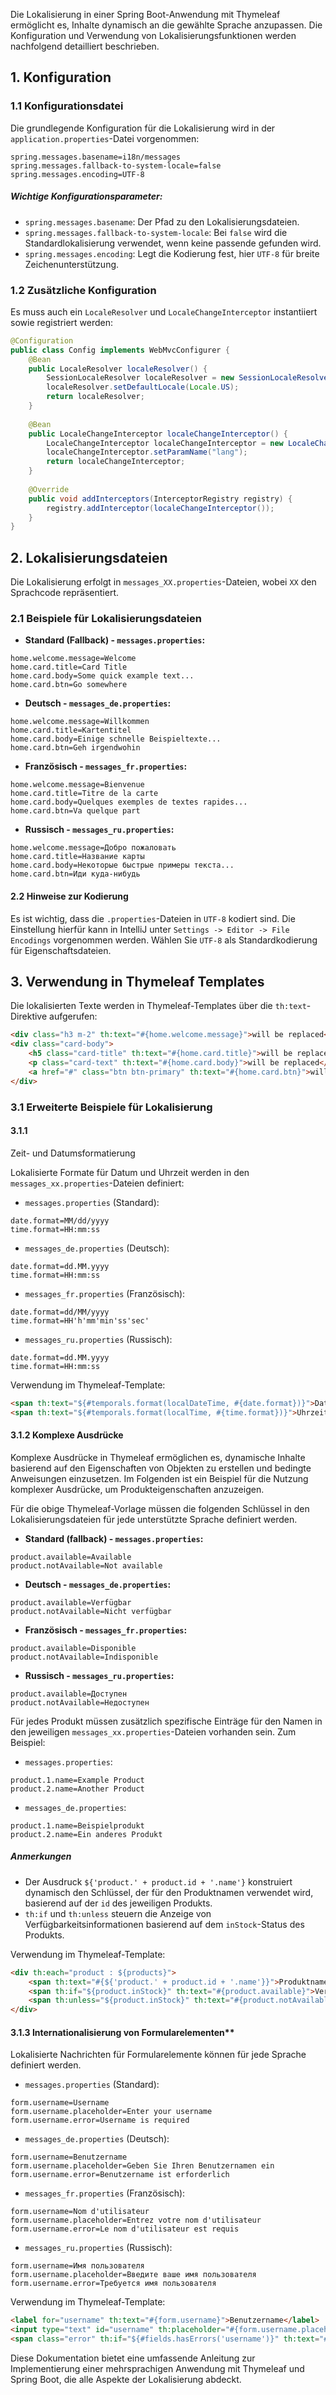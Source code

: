 Die Lokalisierung in einer Spring Boot-Anwendung mit Thymeleaf ermöglicht es, Inhalte dynamisch an die gewählte Sprache anzupassen. Die Konfiguration und Verwendung von Lokalisierungsfunktionen werden nachfolgend detailliert beschrieben.

## 1. Konfiguration

### 1.1 Konfigurationsdatei

Die grundlegende Konfiguration für die Lokalisierung wird in der `application.properties`-Datei vorgenommen:
```properties
spring.messages.basename=i18n/messages  
spring.messages.fallback-to-system-locale=false  
spring.messages.encoding=UTF-8
```
##### Wichtige Konfigurationsparameter:
- `spring.messages.basename`: Der Pfad zu den Lokalisierungsdateien.
- `spring.messages.fallback-to-system-locale`: Bei `false` wird die Standardlokalisierung verwendet, wenn keine passende gefunden wird.
- `spring.messages.encoding`: Legt die Kodierung fest, hier `UTF-8` für breite Zeichenunterstützung.

### 1.2 Zusätzliche Konfiguration

Es muss auch ein `LocaleResolver` und `LocaleChangeInterceptor` instantiiert sowie registriert werden:

```java
@Configuration  
public class Config implements WebMvcConfigurer {
	@Bean  
	public LocaleResolver localeResolver() {  
	    SessionLocaleResolver localeResolver = new SessionLocaleResolver();  
	    localeResolver.setDefaultLocale(Locale.US);  
	    return localeResolver;  
	}  
	  
	@Bean  
	public LocaleChangeInterceptor localeChangeInterceptor() {  
	    LocaleChangeInterceptor localeChangeInterceptor = new LocaleChangeInterceptor();  
	    localeChangeInterceptor.setParamName("lang");  
	    return localeChangeInterceptor;  
	}  
	  
	@Override  
	public void addInterceptors(InterceptorRegistry registry) {  
	    registry.addInterceptor(localeChangeInterceptor());  
	}
}
```

## 2. Lokalisierungsdateien

Die Lokalisierung erfolgt in `messages_XX.properties`-Dateien, wobei `XX` den Sprachcode repräsentiert.

### 2.1 Beispiele für Lokalisierungsdateien

- **Standard (Fallback) - `messages.properties`:**
```properties
home.welcome.message=Welcome  
home.card.title=Card Title  
home.card.body=Some quick example text...  
home.card.btn=Go somewhere
```

- **Deutsch - `messages_de.properties`:**
```properties
home.welcome.message=Willkommen  
home.card.title=Kartentitel  
home.card.body=Einige schnelle Beispieltexte...  
home.card.btn=Geh irgendwohin
```

- **Französisch - `messages_fr.properties`:**
```properties
home.welcome.message=Bienvenue  
home.card.title=Titre de la carte  
home.card.body=Quelques exemples de textes rapides...  
home.card.btn=Va quelque part
```

- **Russisch - `messages_ru.properties`:**
```properties
home.welcome.message=Добро пожаловать  
home.card.title=Название карты  
home.card.body=Некоторые быстрые примеры текста...  
home.card.btn=Иди куда-нибудь
```

#### 2.2 Hinweise zur Kodierung

Es ist wichtig, dass die `.properties`-Dateien in `UTF-8` kodiert sind. Die Einstellung hierfür kann in IntelliJ unter `Settings -> Editor -> File Encodings` vorgenommen werden. Wählen Sie `UTF-8` als Standardkodierung für Eigenschaftsdateien.

## 3. Verwendung in Thymeleaf Templates

Die lokalisierten Texte werden in Thymeleaf-Templates über die `th:text`-Direktive aufgerufen:

```html
<div class="h3 m-2" th:text="#{home.welcome.message}">will be replaced</div>
<div class="card-body">  
    <h5 class="card-title" th:text="#{home.card.title}">will be replaced</h5>  
    <p class="card-text" th:text="#{home.card.body}">will be replaced</p>  
    <a href="#" class="btn btn-primary" th:text="#{home.card.btn}">will be replaced</a>  
</div>
```

### 3.1 Erweiterte Beispiele für Lokalisierung

#### 3.1.1

 Zeit- und Datumsformatierung

Lokalisierte Formate für Datum und Uhrzeit werden in den `messages_xx.properties`-Dateien definiert:

- `messages.properties` (Standard):
```properties
date.format=MM/dd/yyyy
time.format=HH:mm:ss
```

- `messages_de.properties` (Deutsch):
```properties
date.format=dd.MM.yyyy
time.format=HH:mm:ss
```

- `messages_fr.properties` (Französisch):
```properties
date.format=dd/MM/yyyy
time.format=HH'h'mm'min'ss'sec'
```

- `messages_ru.properties` (Russisch):
```properties
date.format=dd.MM.yyyy
time.format=HH:mm:ss
```

Verwendung im Thymeleaf-Template:
```html
<span th:text="${#temporals.format(localDateTime, #{date.format})}">Datum</span>
<span th:text="${#temporals.format(localTime, #{time.format})}">Uhrzeit</span>
```

#### 3.1.2 Komplexe Ausdrücke
Komplexe Ausdrücke in Thymeleaf ermöglichen es, dynamische Inhalte basierend auf den Eigenschaften von Objekten zu erstellen und bedingte Anweisungen einzusetzen. Im Folgenden ist ein Beispiel für die Nutzung komplexer Ausdrücke, um Produkteigenschaften anzuzeigen.

Für die obige Thymeleaf-Vorlage müssen die folgenden Schlüssel in den Lokalisierungsdateien für jede unterstützte Sprache definiert werden.

- **Standard (fallback) - `messages.properties`:**
```properties
product.available=Available
product.notAvailable=Not available
```

- **Deutsch - `messages_de.properties`:**
```properties
product.available=Verfügbar
product.notAvailable=Nicht verfügbar
```

- **Französisch - `messages_fr.properties`:**
```properties
product.available=Disponible
product.notAvailable=Indisponible
```

- **Russisch - `messages_ru.properties`:**
```properties
product.available=Доступен
product.notAvailable=Недоступен
```

Für jedes Produkt müssen zusätzlich spezifische Einträge für den Namen in den jeweiligen `messages_xx.properties`-Dateien vorhanden sein. Zum Beispiel:

- `messages.properties`:
```properties
product.1.name=Example Product
product.2.name=Another Product
```

- `messages_de.properties`:
```properties
product.1.name=Beispielprodukt
product.2.name=Ein anderes Produkt
```

##### Anmerkungen
- Der Ausdruck `${'product.' + product.id + '.name'}` konstruiert dynamisch den Schlüssel, der für den Produktnamen verwendet wird, basierend auf der `id` des jeweiligen Produkts.
- `th:if` und `th:unless` steuern die Anzeige von Verfügbarkeitsinformationen basierend auf dem `inStock`-Status des Produkts.

Verwendung im Thymeleaf-Template:
  ```html
  <div th:each="product : ${products}">
      <span th:text="#{${'product.' + product.id + '.name'}}">Produktname</span>
      <span th:if="${product.inStock}" th:text="#{product.available}">Verfügbar</span>
      <span th:unless="${product.inStock}" th:text="#{product.notAvailable}">Nicht verfügbar</span>
  </div>
  ```

#### 3.1.3 Internationalisierung von Formularelementen** 
Lokalisierte Nachrichten für Formularelemente können für jede Sprache definiert werden.
- `messages.properties` (Standard): 
```properties 
form.username=Username 
form.username.placeholder=Enter your username 
form.username.error=Username is required 
``` 

- `messages_de.properties` (Deutsch): 
```properties 
form.username=Benutzername 
form.username.placeholder=Geben Sie Ihren Benutzernamen ein 
form.username.error=Benutzername ist erforderlich 
``` 

- `messages_fr.properties` (Französisch): 
```properties 
form.username=Nom d'utilisateur 
form.username.placeholder=Entrez votre nom d'utilisateur 
form.username.error=Le nom d'utilisateur est requis 
```

- `messages_ru.properties` (Russisch): 
```properties
form.username=Имя пользователя 
form.username.placeholder=Введите ваше имя пользователя 
form.username.error=Требуется имя пользователя 
```

Verwendung im Thymeleaf-Template:
```html
<label for="username" th:text="#{form.username}">Benutzername</label>
<input type="text" id="username" th:placeholder="#{form.username.placeholder}" />
<span class="error" th:if="${#fields.hasErrors('username')}" th:text="#{form.username.error}">Fehlermeldung</span>
```

Diese Dokumentation bietet eine umfassende Anleitung zur Implementierung einer mehrsprachigen Anwendung mit Thymeleaf und Spring Boot, die alle Aspekte der Lokalisierung abdeckt.